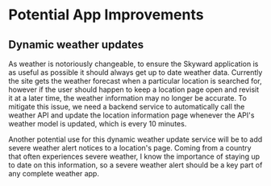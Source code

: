 # Potential App Improvements

## Dynamic weather updates

As weather is notoriously changeable, to ensure the Skyward application is as useful as possible it should always get up to date weather data. Currently the site gets the weather forecast when a particular location is searched for, however if the user should happen to keep a location page open and revisit it at a later time, the weather information may no longer be accurate. To mitigate this issue, we need a backend service to automatically call the weather API and update the location information page whenever the API's weather model is updated, which is every 10 minutes.

Another potential use for this dynamic weather update service will be to add severe weather alert notices to a location's page. Coming from a country that often experiences severe weather, I know the importance of staying up to date on this information, so a severe weather alert should be a key part of any complete weather app.
